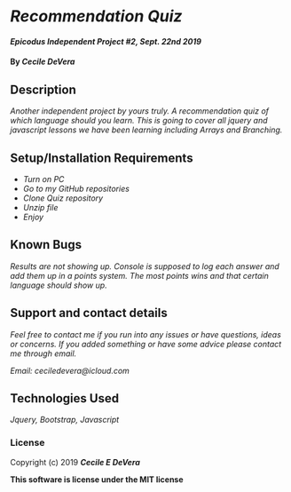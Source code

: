 # _Recommendation Quiz_

#### _Epicodus Independent Project #2, Sept. 22nd 2019_

#### By _**Cecile DeVera**_

## Description

_Another independent project by yours truly. A recommendation quiz of which language should you learn. This is going to cover all jquery and javascript lessons we have been learning including Arrays and Branching._

## Setup/Installation Requirements

* _Turn on PC_
* _Go to my GitHub repositories_
* _Clone Quiz repository_
* _Unzip file_
* _Enjoy_


## Known Bugs

_Results are not showing up. Console is supposed to log each answer and add them up in a points system. The most points wins and that certain language should show up._

## Support and contact details

_Feel free to contact me if you run into any issues or have questions, ideas or concerns.  If you added something or have some advice please contact me through email._

_Email: ceciledevera@icloud.com_

## Technologies Used

_Jquery, Bootstrap, Javascript_

### License

Copyright (c) 2019 **_Cecile E DeVera_**

**This software is license under the MIT license**
